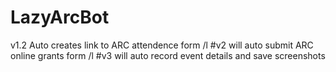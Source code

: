 # LazyArcBot
v1.2 Auto creates link to ARC attendence form
/l
#v2 will auto submit ARC online grants form
/l
#v3 will auto record event details and save screenshots
